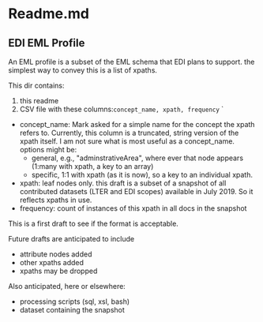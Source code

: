 # Readme.md

## EDI EML Profile

An EML profile is a subset of the EML schema that EDI plans to support. the simplest way to convey this is a list of xpaths.

This dir contains:

1. this readme
1. CSV file with these columns:`concept_name, xpath, frequency`
`

- concept_name: Mark asked for a simple name for the concept the xpath refers to. Currently, this column is a truncated, string version of the xpath itself. I am not sure what is most useful as a concept_name. options might be: 
  - general, e.g., "adminstrativeArea", where ever that node appears (1:many with xpath, a key to an array)  
  - specific, 1:1 with xpath (as it is now), so a key to an individual xpath. 
- xpath: leaf nodes only. this draft is a subset of a snapshot of all contributed datasets (LTER and EDI scopes) available in July 2019. So it reflects xpaths in use.
- frequency: count of instances of this xpath in all docs in the snapshot`
`


This is a first draft to see if the format is acceptable.

Future drafts are anticipated to include
- attribute nodes added
- other xpaths added
- xpaths may be dropped

Also anticipated, here or elsewhere:
- processing scripts (sql, xsl, bash)
- dataset containing the snapshot

